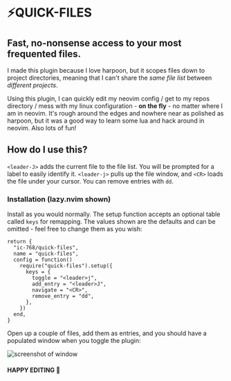 # ⚡QUICK-FILES

## Fast, no-nonsense access to your most frequented files.

I made this plugin because I love harpoon, but it scopes files down to project directories, meaning that I can't share the _same file list_ between _different projects_.

Using this plugin, I can quickly edit my neovim config / get to my repos directory / mess with my linux configuration - **on the fly** - no matter where I am in neovim.
It's rough around the edges and nowhere near as polished as harpoon, but it was a good way to learn some lua and hack around in neovim.
Also lots of fun!

## How do I use this?

`<leader-J>` adds the current file to the file list. You will be prompted for a label to easily identify it.
`<leader-j>` pulls up the file window, and `<CR>` loads the file under your cursor.
You can remove entries with `dd`.

### Installation (lazy.nvim shown)

Install as you would normally. The setup function accepts an optional table called `keys` for remapping. The values shown are the defaults and can be omitted - feel free to change them as you wish:

```
return {
  "ic-768/quick-files",
  name = "quick-files",
  config = function()
  	require("quick-files").setup({
  	  keys = {
  	  	toggle = "<leader>j",
  	  	add_entry = "<leader>J",
  	  	navigate = "<CR>",
  	  	remove_entry = "dd",
  	  },
  	})
  end,
}

```

Open up a couple of files, add them as entries, and you should have a populated window when you toggle the plugin:

![screenshot of window](https://i.imgur.com/o99h6Vm.png)

#### HAPPY EDITING 🎉
